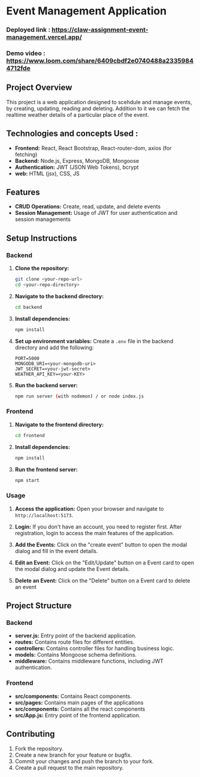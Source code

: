 # Event Management Application

### Deployed link : https://claw-assignment-event-management.vercel.app/
### Demo video : https://www.loom.com/share/6409cbdf2e0740488a23359844712fde

## Project Overview
This project is a web application designed to scehdule and manage events, by creating, updating, reading and deleting. Addition to it we can fetch the realtime weather details of a particular place of the event.

## Technologies and concepts Used :
- **Frontend:** React, React Bootstrap, React-router-dom, axios (for fetching)
- **Backend:** Node.js, Express, MongoDB, Mongoose
- **Authentication:** JWT (JSON Web Tokens), bcrypt
- **web:** HTML (jsx), CSS, JS

## Features
- **CRUD Operations:** Create, read, update, and delete events
- **Session Management:** Usage of JWT for user authentication and session managements

## Setup Instructions

### Backend
1. **Clone the repository:**
    ```bash
    git clone <your-repo-url>
    cd <your-repo-directory>
    ```

2. **Navigate to the backend directory:**
    ```bash
    cd backend
    ```

3. **Install dependencies:**
    ```bash
    npm install
    ```

4. **Set up environment variables:**
    Create a `.env` file in the backend directory and add the following:
    ```env
    PORT=5000
    MONGODB_URI=<your-mongodb-uri>
    JWT_SECRET=<your-jwt-secret>
    WEATHER_API_KEY=<your-KEY>
    ```

5. **Run the backend server:**
    ```bash
    npm run server (with nodemon) / or node index.js
    ```

### Frontend
1. **Navigate to the frontend directory:**
    ```bash
    cd frontend
    ```

2. **Install dependencies:**
    ```bash
    npm install
    ```

3. **Run the frontend server:**
    ```bash
    npm start
    ```

### Usage
1. **Access the application:**
    Open your browser and navigate to `http://localhost:5173`.

2. **Login:**
    If you don't have an account, you need to register first. After registration, login to access the main features of the application.

3. **Add the Events:**
    Click on the "create event" button to open the modal dialog and fill in the event details.

4. **Edit an Event:**
    Click on the "Edit/Update" button on a Event card to open the modal dialog and update the Event details.

5. **Delete an Event:**
    Click on the "Delete" button on a Event card to delete an event
   

## Project Structure

### Backend
- **server.js:** Entry point of the backend application.
- **routes:** Contains route files for different entities.
- **controllers:** Contains controller files for handling business logic.
- **models:** Contains Mongoose schema definitions.
- **middleware:** Contains middleware functions, including JWT authentication.

### Frontend
- **src/components:** Contains React components.
- **src/pages:** Contains main pages of the applications
- **src/components:** Contains all the react components
- **src/App.js:** Entry point of the frontend application.

## Contributing
1. Fork the repository.
2. Create a new branch for your feature or bugfix.
3. Commit your changes and push the branch to your fork.
4. Create a pull request to the main repository.

